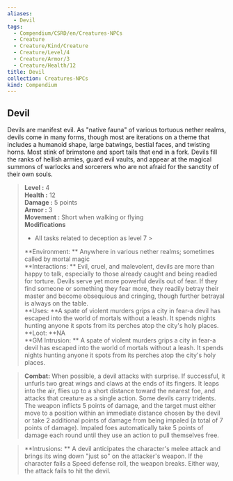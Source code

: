 ```yaml
---
aliases:
  - Devil
tags:
  - Compendium/CSRD/en/Creatures-NPCs
  - Creature
  - Creature/Kind/Creature
  - Creature/Level/4
  - Creature/Armor/3
  - Creature/Health/12
title: Devil
collection: Creatures-NPCs
kind: Compendium
---
```

## Devil  
Devils are manifest evil. As "native fauna" of various tortuous nether realms, devils come in many forms, though most are iterations on a theme that includes a humanoid shape, large batwings, bestial faces, and twisting horns. Most stink of brimstone and sport tails that end in a fork. Devils fill the ranks of hellish armies, guard evil vaults, and appear at the magical summons of warlocks and sorcerers who are not afraid for the sanctity of their own souls.  

  
> **Level :** 4  
> **Health :** 12  
> **Damage :** 5 points  
> **Armor :** 3  
> **Movement :** Short when walking or flying  
> **Modifications**  
>- All tasks related to deception as level 7 >
>  
> **Environment: ** Anywhere in various nether realms; sometimes called by mortal magic  
> **Interactions: ** Evil, cruel, and malevolent, devils are more than happy to talk, especially to those already caught and being readied for torture. Devils serve yet more powerful devils out of fear. If they find someone or something they fear more, they readily betray their master and become obsequious and cringing, though further betrayal is always on the table.  
> **Uses: **A spate of violent murders grips a city in fear-a devil has escaped into the world of mortals without a leash. It spends nights hunting anyone it spots from its perches atop the city's holy places.  
> **Loot: **NA  
> **GM Intrusion: ** A spate of violent murders grips a city in fear-a devil has escaped into the world of mortals without a leash. It spends nights hunting anyone it spots from its perches atop the city's holy places.  

> **Combat:** 
> When possible, a devil attacks with surprise. If successful, it unfurls two great wings and claws at the ends of its fingers. It leaps into the air, flies up to a short distance toward the nearest foe, and attacks that creature as a single action.
Some devils carry tridents. The weapon inflicts 5 points of damage, and the target must either move to a position within an immediate distance chosen by the devil or take 2 additional points of damage from being impaled (a total of 7 points of damage). Impaled foes automatically take 5 points of damage each round until they use an action to pull
themselves free.  
  

> **Intrusions: ** 
> A devil anticipates the character's melee attack and brings its wing down "just so" on the attacker's weapon. If the character fails a Speed defense roll, the weapon breaks. Either way, the attack fails to hit the devil.  
